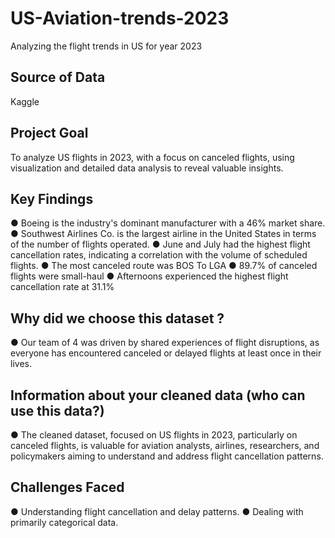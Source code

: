 # US-Aviation-trends-2023
Analyzing the flight trends in US for year 2023 

## Source of Data 
Kaggle


## Project Goal 
To analyze US flights in 2023, with a focus on canceled flights, using visualization and detailed data analysis to reveal valuable insights.


## Key Findings
● Boeing is the industry's dominant manufacturer with a 46% market share.
● Southwest Airlines Co. is the largest airline in the United States in terms of the number of flights operated.
● June and July had the highest flight cancellation rates, indicating a correlation with the volume of scheduled flights.
● The most canceled route was BOS To LGA
● 89.7% of canceled flights were small-haul
● Afternoons experienced the highest flight cancellation rate at 31.1%


## Why did we choose this dataset ?  
● Our team of 4 was driven by shared experiences of flight disruptions, as everyone has encountered canceled or delayed flights at least once in their lives. 


## Information about your cleaned data (who can use this data?)
● The cleaned dataset, focused on US flights in 2023, particularly on canceled flights, is valuable for aviation analysts, airlines, researchers, and policymakers aiming to understand and address flight cancellation patterns.


## Challenges Faced 
● Understanding flight cancellation and delay patterns.
● Dealing with primarily categorical data.
